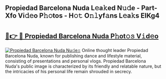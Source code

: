 ## Propiedad Barcelona Nuda L𝚎a𝚔ed N𝚞𝚍e - Part-Xfo Vi𝚍𝚎o P𝚑𝚘tos - H𝚘𝚝 O𝚗𝚕yf𝚊ns L𝚎a𝚔s EIKg4

# <h2><a href="http://kf9zea.oniu.top/?m=Propiedad+Barcelona+Nuda">🔗👉 🔴 Propiedad Barcelona Nuda P𝚑ot𝚘𝚜 V𝚒d𝚎o</a></h2>

[![Propiedad Barcelona Nuda Nu𝚍e𝚜](https://i.imgur.com/0qMVB7G.gif)](http://kf9zea.oniu.top/?m=Propiedad+Barcelona+Nuda)
Online thought leader Propiedad Barcelona Nuda, known for publishing dance and lifestyle material, consisting of presentations and personal vlogs. Propiedad Barcelona Nuda's public image is characterized by its friendly and relatable nature, but the intricacies of his personal life remain shrouded in secrecy.  
